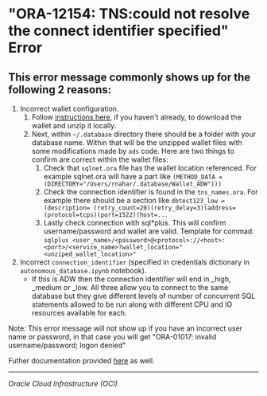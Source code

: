 # "ORA-12154: TNS:could not resolve the connect identifier specified" Error

## This error message commonly shows up for the following 2 reasons:
1. Incorrect wallet configuration.
   1. Follow [instructions here](https://github.com/oracle/oci-data-science-ai-samples/blob/master/environment_examples/database/autonomous_database.ipynb), if you haven't already, to download the wallet and unzip it locally.
   2. Next, within `~/.database` directory there should be a folder with your database name. Within that will be the unzipped wallet files with some modifications made by `ads` code.  Here are two things to confirm are correct within the wallet files:
      1. Check that `sqlnet.ora` file has the wallet location referenced. 
      For example sqlnet.ora will have a part like `(METHOD_DATA = (DIRECTORY="/Users/rnahar/.database/Wallet_ADW")))`
      2. Check the connection identifier is found in the `tns_names.ora`. 
      For example there should be a section like `dbtest123_low = (description= (retry_count=20)(retry_delay=3)(address=(protocol=tcps)(port=1522)(host=...`
      3. Lastly check connection with sql*plus. This will confirm username/password and wallet are valid. Template for commad:
      `sqlplus <user_name>/<password>@<protocol>://<host>:<port>/<service_name>?wallet_location="<unziped_wallet_location>"`
2. Incorrect `connection_identifier` (specified in credentials dictionary in `autonomous_database.ipynb` notebook).
   - If this is ADW then the connection identifier will end in _high, _medium or _low. All three allow you to connect to the same database but they give different levels of number of concurrent SQL statements allowed to be run along with different CPU and IO resources available for each.

Note: This error message will not show up if you have an incorrect user name or password, in that case you will get "ORA-01017: invalid username/password; logon denied"

Futher documentation provided [here](https://docs.oracle.com/en-us/iaas/tools/ads-sdk/latest/user_guide/configuration/configuration.html?highlight=autonomous%20database#setup-for-adb) as well.

___

*Oracle Cloud Infrastructure (OCI)*
